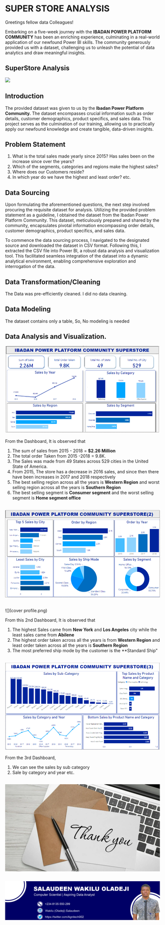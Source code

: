 # SUPER STORE ANALYSIS
Greetings fellow data Colleagues!

Embarking on a five-week journey with the **IBADAN POWER PLATFORM COMMUNITY** has been an enriching experience, culminating in a real-world application of our newfound Power BI skills. The community generously provided us with a dataset, challenging us to unleash the potential of data analytics and draw meaningful insights.
## SuperStore Analysis
![](intro.avif)

## Introduction
The provided dataset was given to us by the **Ibadan Power Platform Community.** The dataset encompasses crucial information such as order details, customer demographics, product specifics, and sales data. This project serves as the culmination of our training, allowing us to practically apply our newfound knowledge and create tangible, data-driven insights.

## Problem Statement
1. What is the total sales made yearly since 2015? Has sales been on the increase since over the years?
2. Which of the segments, categories and regions make the highest sales?
3. Where does our Customers reside?
4. In which year do we have the highest and least order? etc.

## Data Sourcing
Upon formulating the aforementioned questions, the next step involved procuring the requisite dataset for analysis. Utilizing the provided problem statement as a guideline, I obtained the dataset from the Ibadan Power Platform Community. This dataset, meticulously prepared and shared by the community, encapsulates pivotal information encompassing order details, customer demographics, product specifics, and sales data.

To commence the data sourcing process, I navigated to the designated source and downloaded the dataset in CSV format. Following this, I extracted the CSV file into Power BI, a robust data analysis and visualization tool. This facilitated seamless integration of the dataset into a dynamic analytical environment, enabling comprehensive exploration and interrogation of the data.

## Data Transformation/Cleaning
The Data was pre-efficiently cleaned. I did no data cleaning.

## Data Modeling
The dataset contains only a table, So, No modeling is needed

## Data Analysis and Visualization.
![](superstore_page1.png)

From the Dashboard, It is observed that 
1. The sum of sales from 2015 - 2018 = **$2.26 Million**
2. The total order Taken from 2015 -2018 = 9.8K.
3. The Sales was made from 49 States across 529 cities in the United State of America.
4. From 2015, The store has a decrease in 2016 sales, and since then there have been increases in 2017 and 2018 respectively
5. The best selling region across all the years is **Western Region** and worst selling region across all the years is **Southern Region**
6. The best selling segment is **Consumer segment** and the worst selling segment is **Home segment office**
##
![](superstore_page2.png)
##
![](cover profile.png)

From this 2nd Dashboard, It is observed that
1. The highest Sales came from **New York** and **Los Angeles** city while the least sales came from **Abilene**
2. The highest order taken across all the years is from **Western Region** and least order taken across all the years is **Southern Region**
3. The most preferred ship mode by the customer is the **Standard Ship"
##
![](superstore_page3.png)

From the 3rd Dashboard,
1. We can see the sales by sub category
2. Sale by category and year etc. 
##
![](thankyou.png.webp)
##
![](cover_profile.png)
